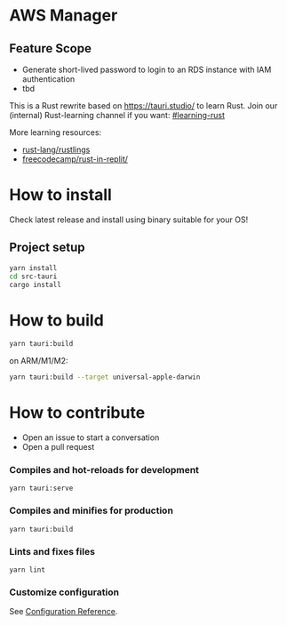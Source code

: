 # AWS Manager
## Feature Scope
* Generate short-lived password to login to an RDS instance with IAM authentication
* tbd

This is a Rust rewrite based on https://tauri.studio/ to learn Rust.
Join our (internal) Rust-learning channel if you want: [#learning-rust](http://go/rust)

More learning resources:
* [rust-lang/rustlings](https://github.com/rust-lang/rustlings)
* [freecodecamp/rust-in-replit/](https://www.freecodecamp.org/news/rust-in-replit/)
# How to install

Check latest release and install using binary suitable for your OS!
## Project setup

```sh
yarn install
cd src-tauri
cargo install
```

# How to build

```sh
yarn tauri:build
```

on ARM/M1/M2:

```sh
yarn tauri:build --target universal-apple-darwin
```

# How to contribute
* Open an issue to start a conversation
* Open a pull request

### Compiles and hot-reloads for development
```
yarn tauri:serve
```

### Compiles and minifies for production
```
yarn tauri:build
```

### Lints and fixes files
```
yarn lint
```

### Customize configuration
See [Configuration Reference](https://cli.vuejs.org/config/).
